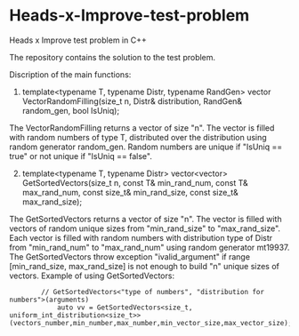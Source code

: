 # Heads-x-Improve-test-problem
Heads x Improve test problem in C++

The repository contains the solution to the test problem.

Discription of the main functions:
1) template<typename T, typename Distr, typename RandGen> vector<T> VectorRandomFilling(size_t n, Distr& distribution, RandGen& random_gen, bool IsUniq);

  The VectorRandomFilling returns a vector of size "n". The vector is filled with random numbers of type T, distributed over the distribution using random generator random_gen. Random numbers are unique if "IsUniq == true" or not unique if "IsUniq == false".
  
2) template<typename T, typename Distr> vector<vector<T>> GetSortedVectors(size_t n, const T& min_rand_num, const T& max_rand_num, const size_t& min_rand_size, const size_t& max_rand_size);

  The GetSortedVectors returns a vector of size "n". The vector is filled with vectors of random unique sizes from "min_rand_size" to "max_rand_size". Each vector is filled with random numbers with distribution type of Distr from "min_rand_num" to "max_rand_num" using random generator mt19937.
  The GetSortedVectors throw exception "ivalid_argument" if range [min_rand_size, max_rand_size] is not enough to build "n" unique sizes of vectors.
  Example of using GetSortedVectors: 
  
            // GetSortedVectors<"type of numbers", "distribution for numbers">(arguments)
        		auto vv = GetSortedVectors<size_t, uniform_int_distribution<size_t>>(vectors_number,min_number,max_number,min_vector_size,max_vector_size);
            
		           
